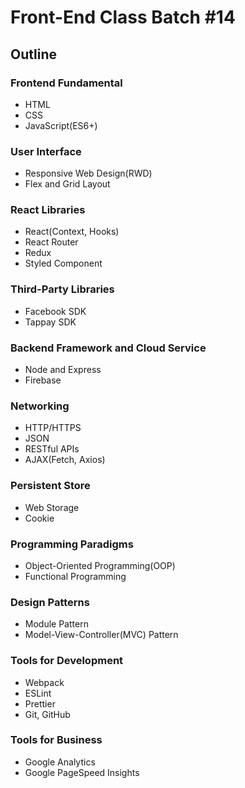 # Front-End Class Batch #14

## Outline

### Frontend Fundamental

- HTML
- CSS
- JavaScript(ES6+)

### User Interface

- Responsive Web Design(RWD)
- Flex and Grid Layout

### React Libraries

- React(Context, Hooks)
- React Router
- Redux
- Styled Component

### Third-Party Libraries

- Facebook SDK
- Tappay SDK

### Backend Framework and Cloud Service

- Node and Express
- Firebase

### Networking

- HTTP/HTTPS
- JSON
- RESTful APIs
- AJAX(Fetch, Axios)

### Persistent Store

- Web Storage
- Cookie

### Programming Paradigms

- Object-Oriented Programming(OOP)
- Functional Programming

### Design Patterns

- Module Pattern
- Model-View-Controller(MVC) Pattern

### Tools for Development

- Webpack
- ESLint
- Prettier
- Git, GitHub

### Tools for Business

- Google Analytics
- Google PageSpeed Insights
